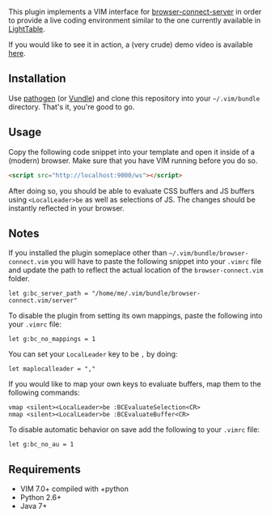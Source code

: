 This plugin implements a VIM interface for [browser-connect-server][2]
in order to provide a live coding environment similar to the one
currently available in [LightTable][3].

If you would like to see it in action, a (very crude) demo video is
available [here][4].

Installation
------------

Use [pathogen][1] (or [Vundle][5]) and clone this repository into your
`~/.vim/bundle` directory. That's it, you're good to go.

Usage
-----

Copy the following code snippet into your template and open it inside
of a (modern) browser. Make sure that you have VIM running before you
do so.

```html
<script src="http://localhost:9000/ws"></script>
```

After doing so, you should be able to evaluate CSS buffers and JS
buffers using `<LocalLeader>be` as well as selections of JS. The changes should be
instantly reflected in your browser.

Notes
-----

If you installed the plugin someplace other than
`~/.vim/bundle/browser-connect.vim` you will have to paste the
following snippet into your `.vimrc` file and update the path to
reflect the actual location of the `browser-connect.vim` folder.

```vim
let g:bc_server_path = "/home/me/.vim/bundle/browser-connect.vim/server"
```

To disable the plugin from setting its own mappings, paste the
following into your `.vimrc` file:

```vim
let g:bc_no_mappings = 1
```

You can set your `LocalLeader` key to be `,` by doing:

```vim
let maplocalleader = ","
```

If you would like to map your own keys to evaluate buffers, map them to
the following commands:

```vim
vmap <silent><LocalLeader>be :BCEvaluateSelection<CR>
nmap <silent><LocalLeader>be :BCEvaluateBuffer<CR>
```

To disable automatic behavior on save add the following to your
`.vimrc` file:

```vim
let g:bc_no_au = 1
```

Requirements
------------

* VIM 7.0+ compiled with +python
* Python 2.6+
* Java 7+

[1]: https://github.com/tpope/vim-pathogen
[2]: https://github.com/Bogdanp/browser-connect-server
[3]: http://www.lighttable.com/
[4]: http://www.youtube.com/watch?v=Sq-zTpxStBc
[5]: https://github.com/gmarik/vundle

